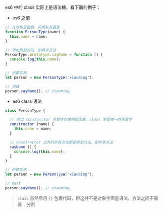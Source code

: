 es6 中的 class 实际上是语法糖，看下面的例子：   

- es6 之前

```js
// 先写构造函数，实例私有属性
function PersonType(name) {
  this.name = name;
}

// 添加原型方法，即共享方法
PersonType.prototype.sayName = function () {
  console.log(this.name);
}

// 创建实例
let person = new PersonType('xiaoming');

// 测试
person.sayName(); // xiaoming
```

- es6 class 语法   

```js
class PersonType {

  // 同过 constructor 关键字创建构造函数，class 里面唯一的保留字
  constructor (name) {
    this.name = name;
  }

  // constructor 之外的所有方法都是原型方法，即共享方法 
  sayName () {
    console.log(this.name);
  }
}

// 创建实例
let person = new PersonType('xiaoming');

// test
person.sayName(); // xiaoming
```

> `class` 虽然后用 `{}` 包裹代码，但这并不是对象字面量语法，方法之间不需要 `,` 分割
